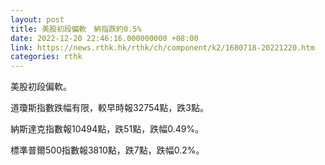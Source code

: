 ```yaml
---
layout: post
title: 美股初段偏軟　納指跌約0.5%
date: 2022-12-20 22:46:16.000000000 +08:00
link: https://news.rthk.hk/rthk/ch/component/k2/1680718-20221220.htm
categories: rthk
---
```


美股初段偏軟。

道瓊斯指數跌幅有限，較早時報32754點，跌3點。

納斯達克指數報10494點，跌51點，跌幅0.49%。

標準普爾500指數報3810點，跌7點，跌幅0.2%。
